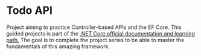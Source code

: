 # Todo API
Project aiming to practice Controller-based APIs and the EF Core. This guided projects is part  of the [.NET Core official documentation and learning path.](https://learn.microsoft.com/en-us/aspnet/core/tutorials/first-web-api?view=aspnetcore-7.0&tabs=visual-studio-code) The goal is to complete the project series to be able to master the fundamentals of this amazing framework.
